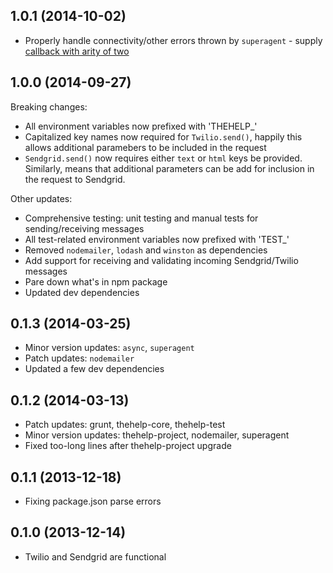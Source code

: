 ## 1.0.1 (2014-10-02)

* Properly handle connectivity/other errors thrown by `superagent` - supply [callback with arity of two](http://visionmedia.github.io/superagent/#error-handling)

## 1.0.0 (2014-09-27)

Breaking changes:

* All environment variables now prefixed with 'THEHELP_'
* Capitalized key names now required for `Twilio.send()`, happily this allows additional paramebers to be included in the request
* `Sendgrid.send()` now requires either `text` or `html` keys be provided. Similarly, means that additional parameters can be add for inclusion in the request to Sendgrid.

Other updates:

* Comprehensive testing: unit testing and manual tests for sending/receiving messages
* All test-related environment variables now prefixed with 'TEST_'
* Removed `nodemailer`, `lodash` and `winston` as dependencies
* Add support for receiving and validating incoming Sendgrid/Twilio messages
* Pare down what's in npm package
* Updated dev dependencies

## 0.1.3 (2014-03-25)

* Minor version updates: `async`, `superagent`
* Patch updates: `nodemailer`
* Updated a few dev dependencies

## 0.1.2 (2014-03-13)

* Patch updates: grunt, thehelp-core, thehelp-test
* Minor version updates: thehelp-project, nodemailer, superagent
* Fixed too-long lines after thehelp-project upgrade

## 0.1.1 (2013-12-18)

* Fixing package.json parse errors

## 0.1.0 (2013-12-14)

* Twilio and Sendgrid are functional
